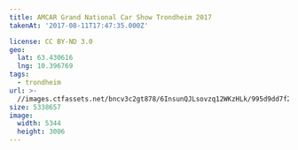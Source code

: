 ```yaml
---
title: AMCAR Grand National Car Show Trondheim 2017
takenAt: '2017-08-11T17:47:35.000Z'

license: CC BY-ND 3.0
geo:
  lat: 63.430616
  lng: 10.396769
tags:
  - trondheim
url: >-
  //images.ctfassets.net/bncv3c2gt878/6InsunQJLsovzq12WKzHLk/995d9dd7f224c918150400f9bd96b12d/amcar-grand-national-car-show-trondheim-2017_35673425974_o
size: 5338657
image:
  width: 5344
  height: 3006
---
```

